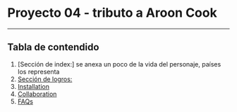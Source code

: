 # Proyecto 04 - tributo a Aroon Cook 
***



## Tabla de contendido
1. [Sección de index:] se anexa un poco de la vida del personaje, países los representa
2. [Sección de logros:](#technologies)
3. [Installation](#installation)
4. [Collaboration](#collaboration)
5. [FAQs](#faqs)



